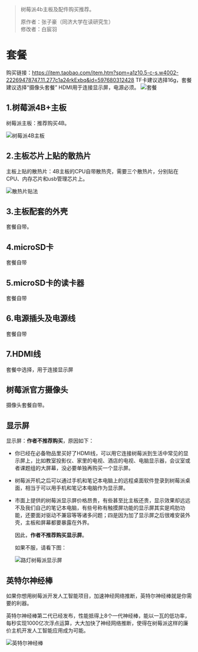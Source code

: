 > 树莓派4b主板及配件购买推荐。  
>
> 原作者：张子豪（同济大学在读研究生）   
> 修改者：白宸羽
>


#  套餐

购买链接：https://item.taobao.com/item.htm?spm=a1z10.5-c-s.w4002-22269478747.11.277c1a24rkExbq&id=597680312428
TF卡建议选择16g，套餐建议选择“摄像头套餐”
HDMI用于连接显示屏，电源必须。
![套餐](https://gd2.alicdn.com/imgextra/i2/13560478/O1CN01MUPF5p1FOxxp9OWmc_!!13560478.jpg)

## 1.树莓派4B+主板

树莓派主板：推荐购买4B。

![树莓派4B主板](https://gd3.alicdn.com/imgextra/i3/13560478/O1CN01za4FM11FOxswJFvFF_!!13560478.jpg)

## 2.主板芯片上贴的散热片

主板上贴的散热片：4B主板的CPU自带散热壳，需要三个散热片，分别贴在CPU、内存芯片和usb管理芯片上。

![散热片贴法](https://img.alicdn.com/imgextra/i2/13560478/O1CN01nRpD3U1FOxxsd1ejo_!!13560478.png)

## 3.主板配套的外壳

套餐自带。


## 4.microSD卡

套餐自带

## 5.microSD卡的读卡器

套餐自带

## 6.电源插头及电源线

套餐自带

## 7.HDMI线

套餐中选择，用于连接显示屏

## 树莓派官方摄像头

摄像头套餐自带。

## 显示屏

显示屏：**作者不推荐购买**，原因如下：

- 你已经在必备物品里买好了HDMI线，可以用它连接树莓派到生活中常见的显示屏上，比如教室投影仪、家里的电视、酒店的电视、电脑显示器，会议室或者课题组的大屏幕，没必要单独再购买一个显示屏。

- 树莓派开机之后可以通过手机和笔记本电脑上的远程桌面软件登录到树莓派桌面，相当于可以用手机和笔记本电脑作为显示屏。

- 市面上提供的树莓派显示屏价格昂贵，有些甚至比主板还贵，显示效果却远远不及我们自己的笔记本电脑，有些号称有触摸屏功能的显示屏其实是鸡肋功能，还要面对驱动不兼容等等诸多问题；四是因为加了显示屏之后很难安装外壳，主板和屏幕都要暴露在外界。

  因此，**作者不推荐购买显示屏**。

  如果不服，请看下图：

  ![路灯树莓派显示屏](https://upload-images.jianshu.io/upload_images/13714448-ca02799000a9e362.jpg?imageMogr2/auto-orient/strip%7CimageView2/2/w/1240)

## 英特尔神经棒

如果你想用树莓派开发人工智能项目，加速神经网络推断，英特尔神经棒就是你需要的利器。

英特尔神经棒第二代已经发布，性能抵得上8个一代神经棒，能以一瓦的低功率，每秒实现1000亿次浮点运算，大大加快了神经网络推断，使得在树莓派这样的廉价主机开发人工智能应用成为可能。

![英特尔神经棒](https://upload-images.jianshu.io/upload_images/13714448-792d83cafd935129.png?imageMogr2/auto-orient/strip%7CimageView2/2/w/1240)
